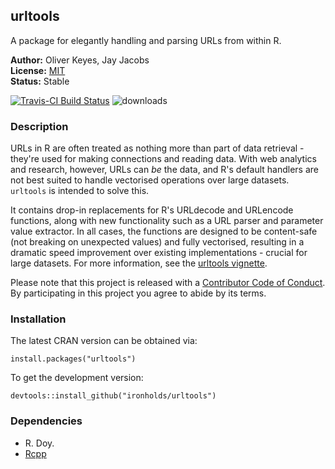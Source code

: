 ## urltools
A package for elegantly handling and parsing URLs from within R.

__Author:__ Oliver Keyes, Jay Jacobs<br/>
__License:__ [MIT](http://opensource.org/licenses/MIT)<br/>
__Status:__ Stable

[![Travis-CI Build Status](https://travis-ci.org/Ironholds/urltools.svg?branch=master)](https://app.travis-ci.com/Ironholds/urltools) ![downloads](http://cranlogs.r-pkg.org/badges/grand-total/urltools)

### Description

URLs in R are often treated as nothing more than part of data retrieval -
they're used for making connections and reading data. With web analytics
and research, however, URLs can *be* the data, and R's default handlers
are not best suited to handle vectorised operations over large datasets.
<code>urltools</code> is intended to solve this. 

It contains drop-in replacements for R's URLdecode and URLencode functions, along
with new functionality such as a URL parser and parameter value extractor. In all
cases, the functions are designed to be content-safe (not breaking on unexpected values)
and fully vectorised, resulting in a dramatic speed improvement over existing implementations -
crucial for large datasets. For more information, see the [urltools vignette](https://github.com/Ironholds/urltools/blob/master/vignettes/urltools.Rmd).

Please note that this project is released with a [Contributor Code of Conduct](CODE_OF_CONDUCT.md).
By participating in this project you agree to abide by its terms.

### Installation

The latest CRAN version can be obtained via:

    install.packages("urltools")
    
To get the development version:

    devtools::install_github("ironholds/urltools")

### Dependencies
* R. Doy.
* [Rcpp](https://cran.r-project.org/package=Rcpp)
